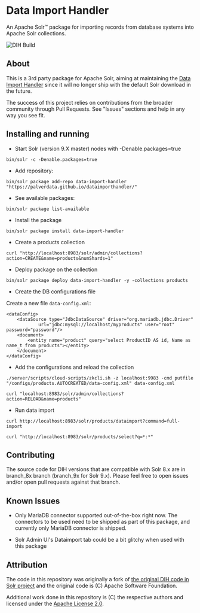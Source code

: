 # Data Import Handler
An Apache Solr™ package for importing records from database systems into Apache Solr collections.

![DIH Build](https://github.com/rohitbemax/dataimporthandler/workflows/DIH%20CI/badge.svg)

## About

This is a 3rd party package for Apache Solr, aiming at maintaining the [Data Import Handler](https://lucene.apache.org/solr/guide/8_6/uploading-structured-data-store-data-with-the-data-import-handler.html) since it will no longer ship with the default Solr download in the future.

The success of this project relies on contributions from the broader community through Pull Requests. See "Issues" sections and help in any way you see fit.

## Installing and running

* Start Solr (version 9.X master) nodes with -Denable.packages=true

```
bin/solr -c -Denable.packages=true
```

* Add repository:

```
bin/solr package add-repo data-import-handler "https://palverdata.github.io/dataimporthandler/"
```

* See available packages:

```
bin/solr package list-available
```

* Install the package

```
bin/solr package install data-import-handler
```

* Create a products collection

```
curl "http://localhost:8983/solr/admin/collections?action=CREATE&name=products&numShards=1"
```

* Deploy package on the collection

```
bin/solr package deploy data-import-handler -y -collections products
```

* Create the DB configurations file

Create a new file `data-config.xml`:
```
<dataConfig>
    <dataSource type="JdbcDataSource" driver="org.mariadb.jdbc.Driver"
            url="jdbc:mysql://localhost/myproducts" user="root" password="password"/>
    <document>
        <entity name="product" query="select ProductID AS id, Name as name_t from products"></entity>
    </document>
</dataConfig>
```

* Add the configurations and reload the collection

```
./server/scripts/cloud-scripts/zkcli.sh -z localhost:9983 -cmd putfile "/configs/products.AUTOCREATED/data-config.xml" data-config.xml
```

```
curl "localhost:8983/solr/admin/collections?action=RELOAD&name=products"
```

* Run data import

```
curl http://localhost:8983/solr/products/dataimport?command=full-import
```

```
curl "http://localhost:8983/solr/products/select?q=*:*"
```

## Contributing

The source code for DIH versions that are compatible with Solr 8.x are in branch_8x branch (branch_9x for Solr 9.x). Please feel free to open issues and/or open pull requests against that branch.

## Known Issues

* Only MariaDB connector supported out-of-the-box right now. The connectors to be used need to be shipped as part of this package, and currently only MariaDB connector is shipped.

* Solr Admin UI's Dataimport tab could be a bit glitchy when used with this package

## Attribution

The code in this repository was originally a fork of [the original DIH code in Solr project](https://github.com/apache/lucene-solr/tree/branch_8_6/solr/contrib/dataimporthandler) and the original code is (C) Apache Software Foundation.

Additional work done in this repository is (C) the respective authors and licensed under the [Apache License 2.0](https://www.apache.org/licenses/LICENSE-2.0).